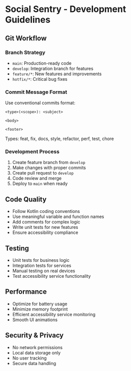 # Social Sentry - Development Guidelines

## Git Workflow

### Branch Strategy
- `main`: Production-ready code
- `develop`: Integration branch for features
- `feature/*`: New features and improvements
- `hotfix/*`: Critical bug fixes

### Commit Message Format
Use conventional commits format:
```
<type>(<scope>): <subject>

<body>

<footer>
```

Types: feat, fix, docs, style, refactor, perf, test, chore

### Development Process
1. Create feature branch from `develop`
2. Make changes with proper commits
3. Create pull request to `develop`
4. Code review and merge
5. Deploy to `main` when ready

## Code Quality
- Follow Kotlin coding conventions
- Use meaningful variable and function names
- Add comments for complex logic
- Write unit tests for new features
- Ensure accessibility compliance

## Testing
- Unit tests for business logic
- Integration tests for services
- Manual testing on real devices
- Test accessibility service functionality

## Performance
- Optimize for battery usage
- Minimize memory footprint
- Efficient accessibility service monitoring
- Smooth UI animations

## Security & Privacy
- No network permissions
- Local data storage only
- No user tracking
- Secure data handling
